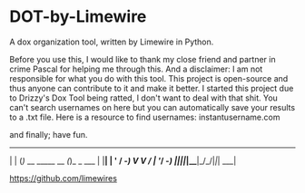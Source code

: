 # DOT-by-Limewire
A dox organization tool, written by Limewire in Python.
 
Before you use this, I would like to thank my close friend and partner in crime Pascal for helping me through this.
And a disclaimer: I am not responsible for what you do with this tool. 
This project is open-source and thus anyone can contribute to it and make it better.
I started this project due to Drizzy's Dox Tool being ratted, I don't want to deal with that shit.
You can't search usernames on here but you can automatically save your results to a .txt file.
Here is a resource to find usernames: instantusername.com

and finally; have fun.
  _    _                  _         
 | |  (_)_ __  _____ __ _(_)_ _ ___ 
 | |__| | '  \/ -_) V  V / | '_/ -_)
 |____|_|_|_|_\___|\_/\_/|_|_| \___|
                                    
 https://github.com/limewires

